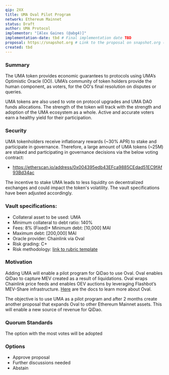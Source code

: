 ```yaml
---
qip: 2XX
title: UMA Oval Pilot Program
network: Ethereum Mainnet
status: Draft
author: UMA Protocol
implementor: "[Alex Gaines (@abg4)]"
implementation-date: tbd # Final implementation date TBD
proposal: https://snapshot.org # Link to the proposal on snapshot.org (optional)
created: tbd
---
```


### Summary

The UMA token provides economic guarantees to protocols using UMA’s Optimistic Oracle (OO). UMA’s community of token holders provide the human component, as voters, for the OO's final resolution on disputes or queries. 

UMA tokens are also used to vote on protocol upgrades and UMA DAO funds allocations. The strength of the token will track with the strength and adoption of the UMA ecosystem as a whole. Active and accurate voters earn a healthy yield for their participation.

### Security

UMA tokenholders receive inflationary rewards (~30% APR) to stake and participate in governance. Therefore, a large amount of UMA tokens (~25M) are staked and participating in governance decisions via the below voting contract:
- https://etherscan.io/address/0x004395edb43EFca9885CEdad51EC9fAf93Bd34ac

The incentive to stake UMA leads to less liquidity on decentralized exchanges and could impact the token's volatility. The vault specifications have been adjusted accordingly.

### Vault specifications:

* Collateral asset to be used: UMA
* Minimum collateral to debt ratio: 140%
* Fees: 8% (Fixed)* Minimum debt: [10,000] MAI
* Maximum debt: [200,000] MAI
* Oracle provider: Chainlink via Oval
* Risk grading: C+
* Risk methodology: [link to rubric template](https://docs.google.com/spreadsheets/d/1sD6X5E0g0GiE5CnpMUvlN7VOiYICXzUQPq9Ta9hZRXk/edit?usp=sharing)

### Motivation

Adding UMA will enable a pilot program for QiDao to use Oval. Oval enables QiDao to capture MEV created as a result of liquidations. Oval wraps Chainlink price feeds and enables OEV auctions by leveraging Flashbot’s MEV-Share infrastructure. [Here](https://docs.oval.xyz/) are the docs to learn more about Oval.

The objective is to use UMA as a pilot program and after 2 months create another proposal that expands Oval to other Ethereum Mainnet assets. This will enable a new source of revenue for QiDao.

### Quorum Standards

The option with the most votes will be adopted

### Options

* Approve proposal
* Further discussions needed
* Abstain